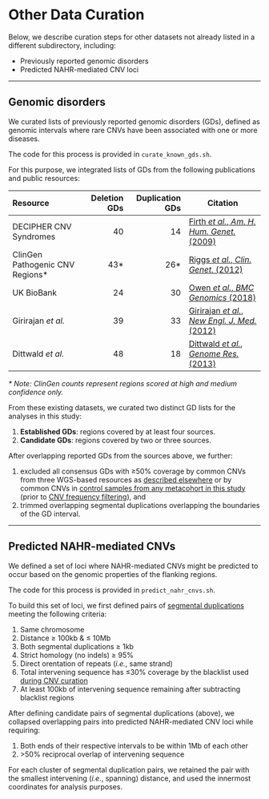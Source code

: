 # Other Data Curation  

Below, we describe curation steps for other datasets not already listed in a different subdirectory, including:  

* Previously reported genomic disorders  
* Predicted NAHR-mediated CNV loci  


---  

## Genomic disorders  

We curated lists of previously reported genomic disorders (GDs), defined as genomic intervals where rare CNVs have been associated with one or more diseases.  

The code for this process is provided in `curate_known_gds.sh`.  

For this purpose, we integrated lists of GDs from the following publications and public resources:  

| Resource | Deletion GDs | Duplication GDs | Citation |  
| :--- | ---: | ---: | --- |  
| DECIPHER CNV Syndromes | 40 | 14 | [Firth _et al._, _Am. H. Hum. Genet._ (2009)](http://dx.doi.org/10.1016/j.ajhg.2009.03.010) |  
| ClinGen Pathogenic CNV Regions\* | 43\* | 26\*  | [Riggs _et al._, _Clin. Genet._ (2012)](https://www.ncbi.nlm.nih.gov/pubmed/22097934) |  
| UK BioBank | 24 | 30 | [Owen _et al._, _BMC Genomics_ (2018)](https://www.ncbi.nlm.nih.gov/pmc/articles/PMC6278042/) |  
| Girirajan _et al._ | 39 | 33 | [Girirajan _et al._, _New Engl. J. Med._ (2012)](https://www.nejm.org/doi/full/10.1056/NEJMoa1200395) |  
| Dittwald _et al._ | 48 | 18 | [Dittwald _et al._, _Genome Res._ (2013)](https://www.ncbi.nlm.nih.gov/pubmed/23657883) |  

_\* Note: ClinGen counts represent regions scored at high and medium confidence only._  

From these existing datasets, we curated two distinct GD lists for the analyses in this study:  

1. **Established GDs**: regions covered by at least four sources.  
2. **Candidate GDs**: regions covered by two or three sources.  

After overlapping reported GDs from the sources above, we further:
1. excluded all consensus GDs with ≥50% coverage by common CNVs from three WGS-based resources as [described elsewhere](https://github.com/talkowski-lab/rCNV2/tree/master/data_curation/CNV/#curation-steps-rare-cnvs) or by common CNVs in [control samples from any metacohort in this study](https://github.com/talkowski-lab/rCNV2/tree/master/data_curation/CNV/#case-control-metacohorts) (prior to [CNV frequency filtering](https://github.com/talkowski-lab/rCNV2/tree/master/data_curation/CNV/#curation-steps-rare-cnvs)), and
2. trimmed overlapping segmental duplications overlapping the boundaries of the GD interval.  

---  

## Predicted NAHR-mediated CNVs  

We defined a set of loci where NAHR-mediated CNVs might be predicted to occur based on the genomic properties of the flanking regions.  

The code for this process is provided in `predict_nahr_cnvs.sh`.  

To build this set of loci, we first defined pairs of [segmental duplications](https://genome.ucsc.edu/cgi-bin/hgTables) meeting the following criteria:  
1. Same chromosome
2. Distance ≥ 100kb & ≤ 10Mb
3. Both segmental duplications ≥ 1kb
4. Strict homology (no indels) ≥ 95%
5. Direct orentation of repeats (_i.e._, same strand)
6. Total intervening sequence has ≤30% coverage by the blacklist used [during CNV curation](https://github.com/talkowski-lab/rCNV2/tree/master/data_curation/CNV#curation-steps-rare-cnvs)  
7. At least 100kb of intervening sequence remaining after subtracting blacklist regions

After defining candidate pairs of segmental duplications (above), we collapsed overlapping pairs into predicted NAHR-mediated CNV loci while requiring:
1. Both ends of their respective intervals to be within 1Mb of each other  
2. \>50% reciprocal overlap of intervening sequence  

For each cluster of segmental duplication pairs, we retained the pair with the smallest intervening (_i.e._, spanning) distance, and used the innermost coordinates for analysis purposes.  
